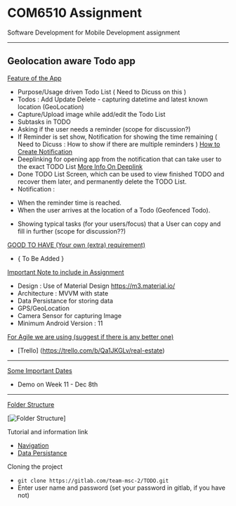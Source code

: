 # COM6510 Assignment

Software Development for Mobile Development assignment

---

## Geolocation aware Todo app

<ins>Feature of the App</ins>

* Purpose/Usage driven Todo List ( Need to Dicuss on this )
* Todos : Add Update Delete - capturing datetime and latest known location (GeoLocation)
* Capture/Upload image while add/edit the Todo List
* Subtasks in TODO
* Asking if the user needs a reminder (scope for discussion?)
* If Reminder is set show, Notification for showing the time remaining  (  Need to Dicuss : How to
  show if there are multiple
  reminders ) [How to Create Notification](https://developer.android.com/develop/ui/views/notifications/build-notification)
* Deeplinking for opening app from the notification that can take user to the exact TODO
  List [More Info On Deeplink]( https://developer.android.com/training/app-links/deep-linking )
* Done TODO List Screen, which can be used to view finished TODO and recover them later, and
  permanently delete the TODO List.
* Notification :

- When the reminder time is reached.
- When the user arrives at the location of a Todo (Geofenced Todo).

* Showing typical tasks (for your users/focus) that a User can copy and fill in further (scope for
  discussion??)

<ins> GOOD TO HAVE (Your own (extra) requirement) <ins>
* { To Be Added } 

<ins>Important Note to include in Assignment </ins>

* Design : Use of Material Design https://m3.material.io/
* Architecture : MVVM with state
* Data Persistance for storing data
* GPS/GeoLocation
* Camera Sensor for capturing Image
* Minimum Android Version : 11

<ins>For Agile we are using (suggest if there is any better one) </ins>

* [Trello] (https://trello.com/b/Qa1JKGLv/real-estate)

----
<ins> Some Important Dates </ins>
- Demo on Week 11 - Dec 8th

---

<ins> Folder Structure </ins>

[![Folder Structure](./documents/images/folder_structure.png, "Hello World")]

Tutorial and information link

* [Navigation](https://developer.android.com/jetpack/compose/navigation)
* [Data Persistance](https://developer.android.com/courses/android-basics-kotlin/unit-5)

Cloning the project

* ``` git clone https://gitlab.com/team-msc-2/TODO.git ```
* Enter user name and password (set your password in gitlab, if you have not)




